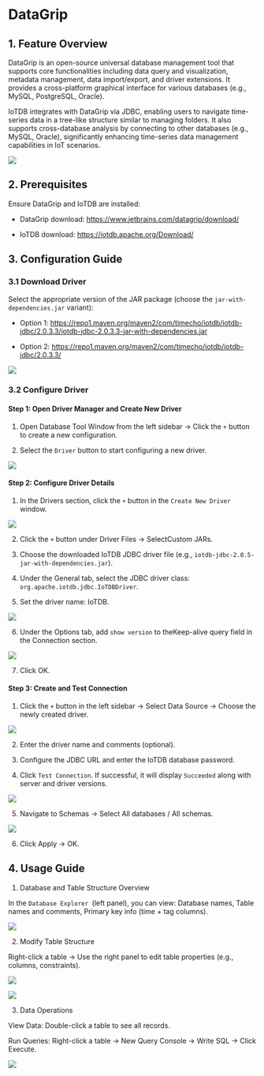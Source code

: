 <!--

    Licensed to the Apache Software Foundation (ASF) under one
    or more contributor license agreements.  See the NOTICE file
    distributed with this work for additional information
    regarding copyright ownership.  The ASF licenses this file
    to you under the Apache License, Version 2.0 (the
    "License"); you may not use this file except in compliance
    with the License.  You may obtain a copy of the License at
    
        http://www.apache.org/licenses/LICENSE-2.0
    
    Unless required by applicable law or agreed to in writing,
    software distributed under the License is distributed on an
    "AS IS" BASIS, WITHOUT WARRANTIES OR CONDITIONS OF ANY
    KIND, either express or implied.  See the License for the
    specific language governing permissions and limitations
    under the License.

-->

# DataGrip

## 1. Feature Overview

DataGrip is an open-source universal database management tool that supports core functionalities including data query and visualization, metadata management, data import/export, and driver extensions. It provides a cross-platform graphical interface for various databases (e.g., MySQL, PostgreSQL, Oracle).

IoTDB integrates with DataGrip via JDBC, enabling users to navigate time-series data in a tree-like structure similar to managing folders. It also supports cross-database analysis by connecting to other databases (e.g., MySQL, Oracle), significantly enhancing time-series data management capabilities in IoT scenarios.

![](/img/datagrip-en-1.png)

## 2. Prerequisites

Ensure DataGrip and IoTDB are installed:

- DataGrip download: https://www.jetbrains.com/datagrip/download/

- IoTDB download: https://iotdb.apache.org/Download/

## 3. Configuration Guide

### 3.1 Download Driver

Select the appropriate version of the JAR package (choose the `jar-with-dependencies.jar` variant):

- Option 1: https://repo1.maven.org/maven2/com/timecho/iotdb/iotdb-jdbc/2.0.3.3/iotdb-jdbc-2.0.3.3-jar-with-dependencies.jar

- Option 2: https://repo1.maven.org/maven2/com/timecho/iotdb/iotdb-jdbc/2.0.3.3/

![](/img/datagrip-2.png)

### 3.2 Configure Driver

#### Step 1: Open Driver Manager and Create New Driver

1. Open ​​Database Tool Window​​ from the left sidebar → Click the `+` button to create a new configuration.

2. Select the ​`​Driver​`​ button to start configuring a new driver.

![](/img/datagrip-en-3.png)

#### Step 2: Configure Driver Details

1. In the ​​Drivers​​ section, click the `+` button in the `Create New Driver` window.

![](/img/datagrip-en-4.png)

2. Click the `+` button under ​​Driver Files​​ → Select ​​Custom JARs​​.

3. Choose the downloaded IoTDB JDBC driver file (e.g., `iotdb-jdbc-2.0.5-jar-with-dependencies.jar`).

4. Under the ​​General​​ tab, select the JDBC driver class: `org.apache.iotdb.jdbc.IoTDBDriver`.

5. Set the driver name: ​​IoTDB​​.

![](/img/datagrip-en-5.png)

6. Under the ​​Options​​ tab, add `show version` to the ​​Keep-alive query​​ field in the ​​Connection​​ section.

![](/img/datagrip-en-6.png)

7. Click ​​OK​​.

#### Step 3: Create and Test Connection

1. Click the `+` button in the left sidebar → Select ​​Data Source​​ → Choose the newly created driver.

![](/img/datagrip-en-7.png)

2. Enter the driver name and comments (optional).

3. Configure the ​​JDBC URL​​ and enter the IoTDB database password.

4. Click ​`​Test Connection`​​. If successful, it will display `​​Succeeded​` along with server and driver versions.

![](/img/datagrip-en-8.png)

5. Navigate to ​​Schemas​​ → Select ​​All databases / All schemas​​.

![](/img/datagrip-en-9.png)

6. Click ​​Apply​​ → ​​OK​​.

## 4. Usage Guide

1. Database and Table Structure Overview​​

In the ​`​Database Explorer​​ `(left panel), you can view: Database names, Table names and comments, Primary key info (time + tag columns).

![](/img/datagrip-en-10.png)

2. Modify Table Structure​​

Right-click a table → Use the right panel to edit table properties (e.g., columns, constraints).

![](/img/datagrip-en-11.png)

![](/img/datagrip-en-12.png)

3. Data Operations​​

​​View Data​​: Double-click a table to see all records.

​​Run Queries​​: Right-click a table → ​​New Query Console​​ → Write SQL → Click ​​Execute​​.

![](/img/datagrip-en-13.png)


